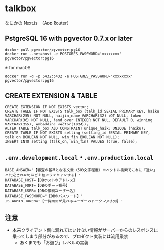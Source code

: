 # talkbox

なにかの Next.js　（App Router）

## PstgreSQL 16 with pgvector 0.7.x or later

```sh:
docker pull pgvector/pgvector:pg16
docker run --net=host -e POSTGRES_PASSWORD='xxxxxxxx' pgvector/pgvector:pg16
```

※ for macOS

```sh:
docker run -d -p 5432:5432 -e POSTGRES_PASSWORD='xxxxxxxx' pgvector/pgvector:pg16
```

## CREATE EXTENSION & TABLE

```sql:
CREATE EXTENSION IF NOT EXISTS vector;
CREATE TABLE IF NOT EXISTS talk_box (talk_id SERIAL PRIMARY KEY, haiku VARCHAR(255) NOT NULL, haijin_name VARCHAR(32) NOT NULL, token VARCHAR(36) NOT NULL, hand_over INTEGER NOT NULL DEFAULT 0, winning VARCHAR(255), embedding vector(1024));
ALTER TABLE talk_box ADD CONSTRAINT unique_haiku UNIQUE (haiku);
CREATE TABLE IF NOT EXISTS setting (setting_id SERIAL PRIMARY KEY, talk_on BOOLEAN NOT NULL, win_fin BOOLEAN NOT NULL);
INSERT INTO setting (talk_on, win_fin) VALUES (true, false);
```

## `.env.development.local`・`.env.production.local`

```txt:
BASE_ANSWER="【審査の基準となる文章（500文字程度）＝ベクトル検索でこれに「近い」と判定された句ほど上位にランクインする】"
DATABASE_HOST=【DBホストのアドレス】
DATABASE_PORT=【DBのポート番号】
DATABASE_USER=【DBの接続ユーザー名】
DATABASE_PASSWORD="【DBのパスワード】"
IS_ADMIN_TOKEN="【一覧画面が見れるユーザーのトークン文字列】"
```

## 注意

- 本来クライアント側に漏れてはいけない情報がサーバーからのレスポンスに乗ってしまう部分があるので、プロダクト実装には流用厳禁
  - あくまでも「お遊び」レベルの実装
